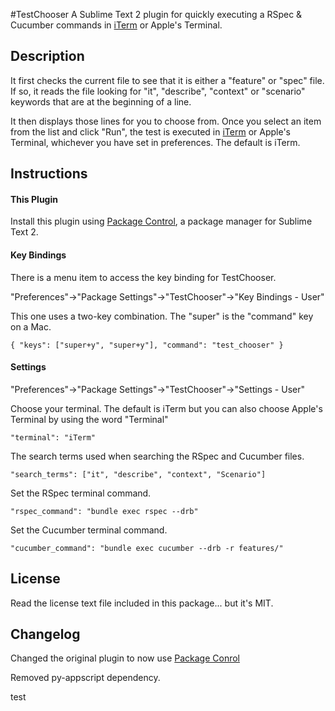 #TestChooser
A Sublime Text 2 plugin for quickly executing a RSpec & Cucumber commands in [iTerm](http://iterm.sourceforge.net/) or Apple's Terminal.


## Description
It first checks the current file to see that it is either a "feature" or "spec" file. If so, it reads the file looking for "it", "describe", "context" or "scenario" keywords that are at the beginning of a line.

It then displays those lines for you to choose from. Once you select an item from the list and click "Run", the test is executed in [iTerm](http://iterm.sourceforge.net/) or Apple's Terminal, whichever you have set in preferences. The default is iTerm.


## Instructions
#### This Plugin
Install this plugin using [Package Control](http://wbond.net/sublime_packages/package_control), a
package manager for Sublime Text 2.

#### Key Bindings
There is a menu item to access the key binding for TestChooser.

"Preferences"->"Package Settings"->"TestChooser"->"Key Bindings - User"

This one uses a two-key combination. The "super" is the "command" key on a Mac.

`{ "keys": ["super+y", "super+y"], "command": "test_chooser" }`


#### Settings
"Preferences"->"Package Settings"->"TestChooser"->"Settings - User"

Choose your terminal. The default is iTerm but you can also choose Apple's Terminal by using the word "Terminal"

`"terminal": "iTerm"`

The search terms used when searching the RSpec and Cucumber files.

`"search_terms": ["it", "describe", "context", "Scenario"]`

Set the RSpec terminal command.

`"rspec_command": "bundle exec rspec --drb"`

Set the Cucumber terminal command.

`"cucumber_command": "bundle exec cucumber --drb -r features/"`

## License

Read the license text file included in this package... but it's MIT.

## Changelog

Changed the original plugin to now use [Package Conrol](http://wbond.net/sublime_packages/package_control)

Removed py-appscript dependency.


test
